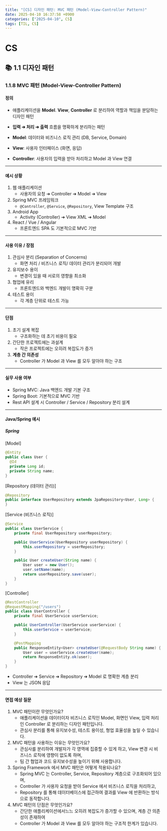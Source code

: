 ```yaml
---
title: "[CS] 디자인 패턴: MVC 패턴 (Model-View-Controller Pattern)"
date: 2025-04-10 16:37:58 +0900
categories: ["2025-04-10", CS]
tags: [TIL, CS]
---
```

# CS
## 📚 1.1 디자인 패턴

### 1.1.8 MVC 패턴 (Model-View-Controller Pattern)

#### 정의
- 애플리케이션을 **Model**. **View**, **Controller** 로 분리하여 역할과 책임을 분담하는 디자인 패턴   
- **입력 ➔ 처리 ➔ 출력** 흐름을 명확하게 분리하는 패턴
   
- **Model**: 데이터와 비즈니스 로직 관리 (DB, Service, Domain)
- **View**: 사용자 인터페이스 (화면, 응답)
- **Controller**: 사용자의 입력을 받아 처리하고 Model 과 View 연결

---

#### 예시 상황
1. 웹 애플리케이션
   - 사용자의 요청 ➔ Controller ➔ Model ➔ View
2. Spring MVC 프레임워크
   - `@Controller`, `@Service`, `@Repository`, View Template 구조
3. Android App
   - Activity (Controller) ➔ View XML ➔ Model
4. React / Vue / Angular
   - 프론트엔드 SPA 도 기본적으로 MVC 기반

---

#### 사용 이유 / 장점
1. 관심사 분리 (Separation of Concerns)
   - 화면 처리 / 비즈니스 로직/ 데이터 관리가 분리되어 개발
2. 유지보수 용이
   - 변경이 있을 때 서로의 영향을 최소화
3. 협업에 유리
   - 프론트엔드와 백엔드 개발이 명확히 구분
4. 테스트 용이
   - 각 계층 단위로 테스트 가능

---

#### 단점
1. 초기 설계 복잡
   - 구조화하는 데 초기 비용이 필요
2. 간단한 프로젝트에는 과설계
   - 작은 프로젝트에는 오히려 복잡도가 증가
3. **계층 간 의존성**
   - Controller 가 Model 과 View 를 모두 알아야 하는 구조


---

#### 실무 사용 여부
- Spring MVC: Java 백엔드 개발 기본 구조
- Spring Boot: 기본적으로 MVC 기반
- Rest API 설계 시 Controller / Service / Repository 분리 설계

---

#### Java/Spring 예시
##### Spring

[Model]

```java
@Entity
public class User {
  @Id
  private Long id;
  private String name;
}

```

[Repository (데이터 관리)]

```java
@Repository
public interface UserRepository extends JpaRepository<User, Long> {
}

```

[Service (비즈니스 로직)]
```java
@Service
public class UserService {
    private final UserRepository userRepository;

    public UserService(UserRepository userRepository) {
        this.userRepository = userRepository;
    }

    public User createUser(String name) {
        User user = new User();
        user.setName(name);
        return userRepository.save(user);
    }
}

```

[Controller]
```java
@RestController
@RequestMapping("/users")
public class UserController {
    private final UserService userService;

    public UserController(UserService userService) {
        this.userService = userService;
    }

    @PostMapping
    public ResponseEntity<User> createUser(@RequestBody String name) {
        User user = userService.createUser(name);
        return ResponseEntity.ok(user);
    }
}

```

- Controller ➔ Service ➔ Repository ➔ Model 로 명확한 계층 분리
- View 는 JSON 응답

---

#### 면접 예상 질문
1. MVC 패턴이란 무엇인가요?
   - 애플리케이션을 데이터이자 비즈니스 로직인 Model, 화면인 View, 입력 처리인 Controller 로 분리하는 디자인 패턴입니다.
   - 관심사 분리를 통해 유지보수성, 테스트 용이성, 형업 효율성을 높일 수 있습니다.
2. MVC 패턴을 사용하는 이유는 무엇인가요?
   - 관심사를 분리하여 개발자가 각 영역에 집중할 수 있게 하고, View 변경 시 비즈니스 로직에 영향이 없도록 하며,
   - 팀 간 협업과 코드 유지보수성을 높이기 위해 사용합니다.
3. Spring Framework 에서 MVC 패턴은 어떻게 적용되나요?
   - Spring MVC 는 Controller, Service, Repository 계층으로 구조화되어 있으며,
   - Controller 가 사용자 요청을 받아 Service 에서 비즈니스 로직을 처리하고,
   - Repository 를 통해 데이터베이스에 접근하여 결과를 View 에 반환하는 방식으로 동작합니다.
4. MVC 패턴의 단점은 무엇인가요?
   - 간단한 애플리케이션에서느느 오히려 복잡도가 증가할 수 있으며, 계층 간 의존성이 존재하여
   - Controller 가 Model 과 View 를 모두 알아야 하는 구조적 한계가 있습니다.
 
